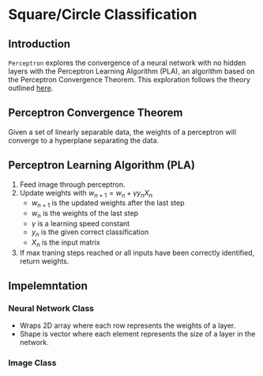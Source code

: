 # Square/Circle Classification

## Introduction
`Perceptron` explores the convergence of a neural network with no hidden layers with the Perceptron Learning Algorithm (PLA), an algorithm based on the Perceptron Convergence Theorem. This exploration follows the theory outlined [here](https://web.mit.edu/course/other/i2course/www/vision_and_learning/perceptron_notes.pdf).

## Perceptron Convergence Theorem
Given a set of linearly separable data, the weights of a perceptron will converge to a hyperplane separating the data.

## Perceptron Learning Algorithm (PLA)
1. Feed image through perceptron.
2. Update weights with $w_{n+1} = w_n + \gamma y_n X_n$
    * $w_{n+1}$ is the updated weights after the last step
    * $w_n$ is the weights of the last step
    * $\gamma$ is a learning speed constant
    * $y_n$ is the given correct classification
    * $X_n$ is the input matrix
3. If max traning steps reached or all inputs have been correctly identified, return weights.

## Impelemntation
### Neural Network Class
* Wraps 2D array where each row represents the weights of a layer.
* Shape is vector where each element represents the size of a layer in the network.

### Image Class
